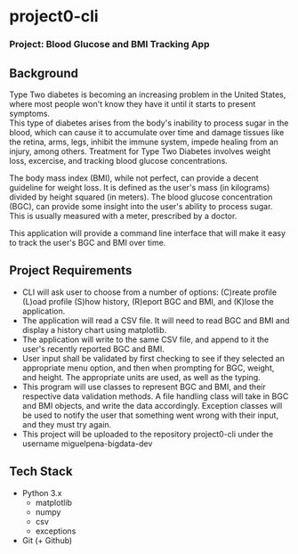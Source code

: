 # project0-cli

### Project: Blood Glucose and BMI Tracking App 

## Background

Type Two diabetes is becoming an increasing problem in the United States, where most people won't know they have it until it starts to present symptoms.  
This type of diabetes arises from the body's inability to process sugar in the blood, which can cause it to accumulate over time and damage tissues like the retina, arms, legs, inhibit the immune system, impede healing from an injury, among others. 
Treatment for Type Two Diabetes involves weight loss, excercise, and tracking blood glucose concentrations.

The body mass index (BMI), while not perfect, can provide a decent guideline for weight loss. It is defined as the user's mass (in kilograms) divided by height squared (in meters).
The blood glucose concentration (BGC), can provide some insight into the user's ability to process sugar. This is usually measured with a meter, prescribed by a doctor. 

This application will provide a command line interface that will make it easy to track the user's BGC and BMI over time. 

## Project Requirements
- CLI will ask user to choose from a number of options: (C)reate profile (L)oad profile (S)how history, (R)eport BGC and BMI, and (K)lose the application.
- The application will read a CSV file. It will need to read BGC and BMI and display a history chart using matplotlib.
- The application will write to the same CSV file, and append to it the user's recently reported BGC and BMI. 
- User input shall be validated by first checking to see if they selected an appropriate menu option, and then when prompting for BGC, weight, and height. The appropriate units are used, as well as the typing. 
- This program will use classes to represent BGC and BMI, and their respective data validation methods. A file handling class will take in BGC and BMI objects, and write the data accordingly. Exception classes will be used to notify the user that something went wrong with their input, and they must try again. 
-  This project will be uploaded to the repository project0-cli under the username miguelpena-bigdata-dev

## Tech Stack
- Python 3.x
    - matplotlib
    - numpy
    - csv
    - exceptions
- Git (+ Github) 

